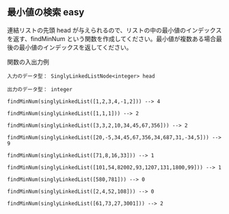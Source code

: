 ## 最小値の検索 easy
連結リストの先頭 head が与えられるので、リストの中の最小値のインデックスを返す、findMinNum という関数を作成してください。最小値が複数ある場合最後の最小値のインデックスを返してください。

関数の入出力例
```
入力のデータ型： SinglyLinkedListNode<integer> head

出力のデータ型： integer

findMinNum(singlyLinkedList([1,2,3,4,-1,2])) --> 4

findMinNum(singlyLinkedList([1,1,1])) --> 2

findMinNum(singlyLinkedList([3,3,2,10,34,45,67,356])) --> 2

findMinNum(singlyLinkedList([20,-5,34,45,67,356,34,687,31,-34,5])) --> 9

findMinNum(singlyLinkedList([71,8,16,33])) --> 1

findMinNum(singlyLinkedList([101,54,82002,93,1207,131,1800,99])) --> 1

findMinNum(singlyLinkedList([580,781])) --> 0

findMinNum(singlyLinkedList([2,4,52,108])) --> 0

findMinNum(singlyLinkedList([61,73,27,3001])) --> 2

```
